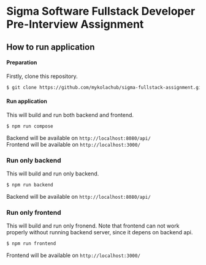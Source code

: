 # Sigma Software Fullstack Developer Pre-Interview Assignment

## How to run application

#### Preparation

Firstly, clone this repository.

```bash
$ git clone https://github.com/mykolachub/sigma-fullstack-assignment.git
```

#### Run application

This will build and run both backend and frontend.

```bash
$ npm run compose
```

Backend will be available on `http://localhost:8080/api/`<br>
Frontend will be available on `http://localhost:3000/`

### Run only backend

This will build and run only backend.

```bash
$ npm run backend
```

Backend will be available on `http://localhost:8080/api/`

### Run only frontend

This will build and run only fronend. Note that frontend can not work properly without running backend server, since it depens on backend api.

```bash
$ npm run frontend
```

Frontend will be available on `http://localhost:3000/`
